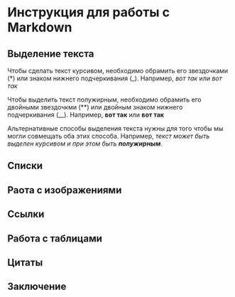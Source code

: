 # Инструкция для работы с Markdown

## Выделение текста

Чтобы сделать текст курсивом, необходимо обрамить его звездочками (*) или знаком нижнего подчеркивания (_). 
Например, *вот так* или _вот так_

Чтобы выделить текст полужирным, необходимо обрамить его двойными звездочкми (**) или двойным знаком нижнего подчеркивания (__). 
Например, **вот так** или __вот так__

Альтернативные способы выделения текста нужны для того чтобы мы могли совмещать оба этих способа.
Например, _текст может быть выделен курсивом и при этом быть **полужирным**_.

## Списки

## Раота с изображениями

## Ссылки

## Работа с таблицами

## Цитаты

## Заключение